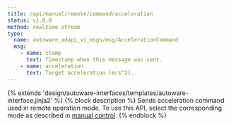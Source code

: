```yaml
---
title: /api/manual/remote/command/acceleration
status: v1.8.0
method: realtime stream
type:
  name: autoware_adapi_v1_msgs/msg/AccelerationCommand
  msg:
    - name: stamp
      text: Timestamp when this message was sent.
    - name: acceleration
      text: Target acceleration [m/s^2].
---
```


{% extends 'design/autoware-interfaces/templates/autoware-interface.jinja2' %}
{% block description %}
Sends acceleration command used in remote operation mode.
To use this API, select the corresponding mode as described in [manual control](../../../../../features/manual-control.md).
{% endblock %}
